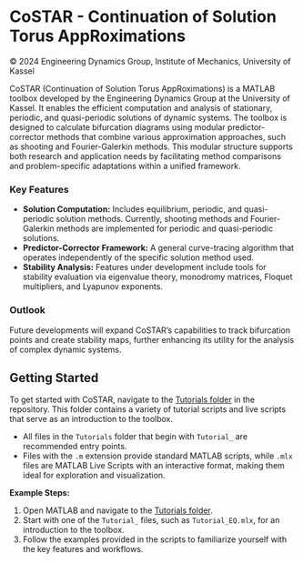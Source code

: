 # CoSTAR - Continuation of Solution Torus AppRoximations

© 2024 Engineering Dynamics Group, Institute of Mechanics, University of Kassel

CoSTAR (Continuation of Solution Torus AppRoximations) is a MATLAB toolbox developed by the Engineering Dynamics Group at the University of Kassel. It enables the efficient computation and analysis of stationary, periodic, and quasi-periodic solutions of dynamic systems. The toolbox is designed to calculate bifurcation diagrams using modular predictor-corrector methods that combine various approximation approaches, such as shooting and Fourier-Galerkin methods. This modular structure supports both research and application needs by facilitating method comparisons and problem-specific adaptations within a unified framework.

### **Key Features**
- **Solution Computation:** Includes equilibrium, periodic, and quasi-periodic solution methods. Currently, shooting methods and Fourier-Galerkin methods are implemented for periodic and quasi-periodic solutions.
- **Predictor-Corrector Framework:** A general curve-tracing algorithm that operates independently of the specific solution method used.
- **Stability Analysis:** Features under development include tools for stability evaluation via eigenvalue theory, monodromy matrices, Floquet multipliers, and Lyapunov exponents.

### **Outlook**
Future developments will expand CoSTAR’s capabilities to track bifurcation points and create stability maps, further enhancing its utility for the analysis of complex dynamic systems.

## **Getting Started**
To get started with CoSTAR, navigate to the [Tutorials folder](./Tutorials) in the repository. This folder contains a variety of tutorial scripts and live scripts that serve as an introduction to the toolbox. 

- All files in the `Tutorials` folder that begin with `Tutorial_` are recommended entry points.  
- Files with the `.m` extension provide standard MATLAB scripts, while `.mlx` files are MATLAB Live Scripts with an interactive format, making them ideal for exploration and visualization.

**Example Steps:**
1. Open MATLAB and navigate to the [Tutorials folder](./Tutorials).
2. Start with one of the `Tutorial_` files, such as `Tutorial_EQ.mlx`, for an introduction to the toolbox.
3. Follow the examples provided in the scripts to familiarize yourself with the key features and workflows.
